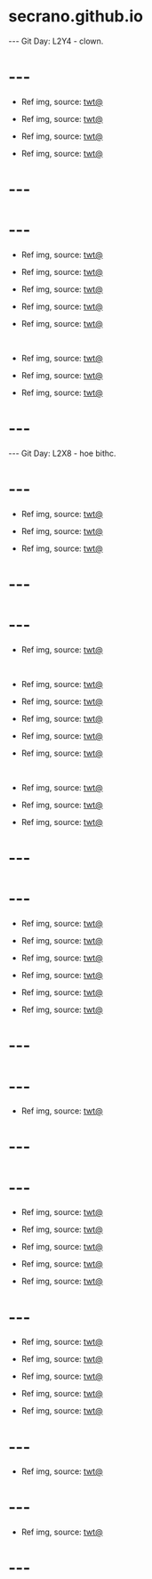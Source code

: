 # secrano.github.io

--- Git Day: L2Y4 - clown.

# ---

- Ref img, source: [twt@](https://x.com/NikMilanovic/status/1971954200478404756)

- Ref img, source: [twt@](https://x.com/8rami2ki/status/1971885077421609197)

- Ref img, source: [twt@](https://x.com/ObsessedLeek/status/1971926996814102626)

- Ref img, source: [twt@](https://x.com/lzndon/status/1971680503544926317)

# ---
# --- 

- Ref img, source: [twt@](https://x.com/minima_ai/status/1971141372464988328)

- Ref img, source: [twt@](https://x.com/lilydisease/status/1971137724762685645)

- Ref img, source: [twt@](https://x.com/asagawo_elf/status/1971136270236778718)

- Ref img, source: [twt@](https://x.com/myhppylittlepil/status/1971075728834953370)

- Ref img, source: [twt@](https://x.com/CatsConquer/status/1971171685111115876)

<br/>

- Ref img, source: [twt@](https://x.com/refisan17/status/1971080531292090832)

- Ref img, source: [twt@](https://x.com/GifsAnime_/status/1971133081215287508)

- Ref img, source: [twt@](https://x.com/mamoriartt/status/1970882832202612989)

# ---

--- Git Day: L2X8 - hoe bithc.

# ---

- Ref img, source: [twt@](https://x.com/Riot_Kassadin/status/1970378974208377171)

- Ref img, source: [twt@](https://x.com/CaudilloXIV/status/1970467474589037030)

- Ref img, source: [twt@](https://x.com/miyakoukisima/status/1970414585212739666)

# ---
# ---

- Ref img, source: [twt@](https://x.com/GraphiteDesert/status/1969978121761034428)

<br/>

- Ref img, source: [twt@](https://x.com/FilmUpdates/status/1970130997305081931)

- Ref img, source: [twt@](https://x.com/MarcoGrandFleet/status/1969968895386874142)

- Ref img, source: [twt@](https://x.com/ShiinaBR/status/1970156726428274729)

- Ref img, source: [twt@](https://x.com/OPFANATIC2025/status/1969930163065667741)

- Ref img, source: [twt@](https://x.com/1ofAgnesDigital/status/1970022864763101365)

<br/>

- Ref img, source: [twt@](https://x.com/Aoife_Bee_/status/1970263722032869732)

- Ref img, source: [twt@](https://x.com/oekakiism/status/1970020341348286808)

- Ref img, source: [twt@](https://x.com/koppe200/status/1970122447090577803)

# ---
# ---

- Ref img, source: [twt@](https://x.com/ziitaa314/status/1969667055973777759)

- Ref img, source: [twt@](https://x.com/Spideraxe30/status/1970168001484701758)

- Ref img, source: [twt@](https://x.com/archi_reum/status/1970178036734595264)

- Ref img, source: [twt@](https://x.com/Spideraxe30/status/1970166314963812769)

- Ref img, source: [twt@](https://x.com/1000_mikan/status/1970140863109255451)

- Ref img, source: [twt@](https://x.com/Haich_AI/status/1970168311590629635)

# ---
# ---

- Ref img, source: [twt@](https://x.com/jimini_shijimi/status/1969356589963571623)

# ---
# --- 

- Ref img, source: [twt@](https://x.com/haildhruv/status/1969365859849421294)

- Ref img, source: [twt@](https://x.com/FRIEREN_PR/status/1969642752116998507)

- Ref img, source: [twt@](https://x.com/Haich_AI/status/1969473609241354717)

- Ref img, source: [twt@](https://x.com/youtheremehere/status/1969503331069657231)

- Ref img, source: [twt@](https://x.com/ACustomframing/status/1969633129783837039)

# ---

- Ref img, source: [twt@](https://x.com/SUtanokami/status/1969646523991339451)

- Ref img, source: [twt@](https://x.com/Angaisb_/status/1969368884877590765)

- Ref img, source: [twt@](https://x.com/Nos__fri/status/1969369351192265115)

- Ref img, source: [twt@](https://x.com/GoblinzPub/status/1945865324441817376)

- Ref img, source: [twt@](https://x.com/jifour98_/status/1969510906183758120)

# ---

- Ref img, source: [twt@](https://x.com/DMFSXQ/status/1969381996888801419)

# ---

- Ref img, source: [twt@](https://x.com/kouhakuworks/status/1969366993519439935)

# ---
